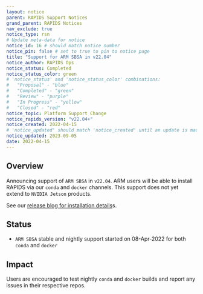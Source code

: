 ```yaml
---
layout: notice
parent: RAPIDS Support Notices
grand_parent: RAPIDS Notices
nav_exclude: true
notice_type: rsn
# Update meta-data for notice
notice_id: 16 # should match notice number
notice_pin: false # set to true to pin to notice page
title: "Support for ARM SBSA in v22.04"
notice_author: RAPIDS Ops
notice_status: Completed
notice_status_color: green
# 'notice_status' and 'notice_status_color' combinations:
#   "Proposal" - "blue"
#   "Completed" - "green"
#   "Review" - "purple"
#   "In Progress" - "yellow"
#   "Closed" - "red"
notice_topic: Platform Support Change
notice_rapids_version: "v22.04+"
notice_created: 2022-04-15
# 'notice_updated' should match 'notice_created' until an update is made
notice_updated: 2023-09-05
date: 2022-04-15
---
```


## Overview

Announcing support of `ARM SBSA` in `v22.04`.  ARM users will be able to install RAPIDS via 
our `conda` and `docker` channels.  This support does not yet extend to `NVIDIA Jetson` products.

See our [release blog for installation details](https://medium.com/rapids-ai/rapids-release-22-04-fe4f1913f29b)s.

## Status

- `ARM SBSA` stable and nightly support started on 08-Apr-2022 for both `conda` and 
`docker`

## Impact

Users are encouraged to test nightly `conda` and `docker` builds and report any
issues in their respective repos.
